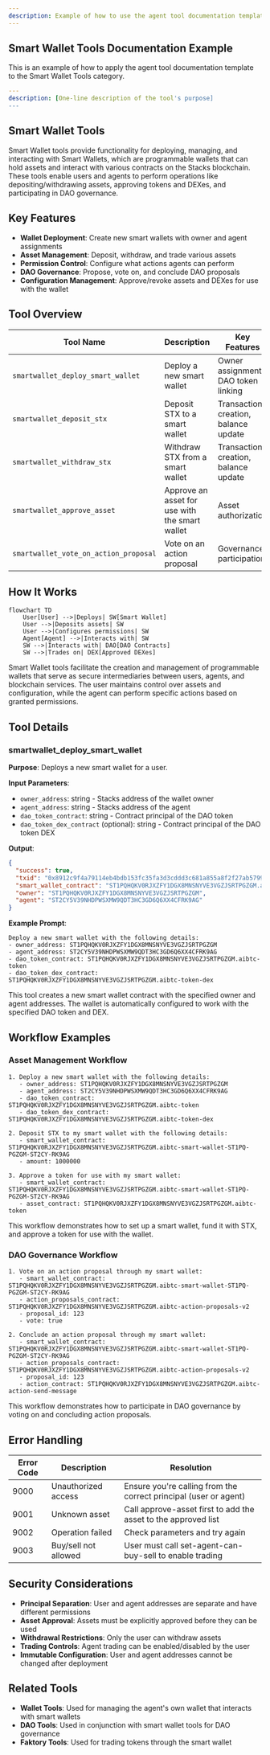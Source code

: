 ```yaml
---
description: Example of how to use the agent tool documentation template
---
```


## Smart Wallet Tools Documentation Example

This is an example of how to apply the agent tool documentation template to the Smart Wallet Tools category.

```yaml
---
description: [One-line description of the tool's purpose]
---
```

## Smart Wallet Tools

Smart Wallet tools provide functionality for deploying, managing, and interacting with Smart Wallets, which are programmable wallets that can hold assets and interact with various contracts on the Stacks blockchain. These tools enable users and agents to perform operations like depositing/withdrawing assets, approving tokens and DEXes, and participating in DAO governance.

## Key Features

- **Wallet Deployment**: Create new smart wallets with owner and agent assignments
- **Asset Management**: Deposit, withdraw, and trade various assets
- **Permission Control**: Configure what actions agents can perform
- **DAO Governance**: Propose, vote on, and conclude DAO proposals
- **Configuration Management**: Approve/revoke assets and DEXes for use with the wallet

## Tool Overview

| Tool Name                             | Description                                    | Key Features                         |
| ------------------------------------- | ---------------------------------------------- | ------------------------------------ |
| `smartwallet_deploy_smart_wallet`     | Deploy a new smart wallet                      | Owner assignment, DAO token linking  |
| `smartwallet_deposit_stx`             | Deposit STX to a smart wallet                  | Transaction creation, balance update |
| `smartwallet_withdraw_stx`            | Withdraw STX from a smart wallet               | Transaction creation, balance update |
| `smartwallet_approve_asset`           | Approve an asset for use with the smart wallet | Asset authorization                  |
| `smartwallet_vote_on_action_proposal` | Vote on an action proposal                     | Governance participation             |

## How It Works

```mermaid
flowchart TD
    User[User] -->|Deploys| SW[Smart Wallet]
    User -->|Deposits assets| SW
    User -->|Configures permissions| SW
    Agent[Agent] -->|Interacts with| SW
    SW -->|Interacts with| DAO[DAO Contracts]
    SW -->|Trades on| DEX[Approved DEXes]
```

Smart Wallet tools facilitate the creation and management of programmable wallets that serve as secure intermediaries between users, agents, and blockchain services. The user maintains control over assets and configuration, while the agent can perform specific actions based on granted permissions.

## Tool Details

### smartwallet_deploy_smart_wallet

**Purpose**: Deploys a new smart wallet for a user.

**Input Parameters**:

- `owner_address`: string - Stacks address of the wallet owner
- `agent_address`: string - Stacks address of the agent
- `dao_token_contract`: string - Contract principal of the DAO token
- `dao_token_dex_contract` (optional): string - Contract principal of the DAO token DEX

**Output**:

```json
{
  "success": true,
  "txid": "0x8912c9f4a79114eb4bdb153fc35fa3d3cddd3c681a855a8f2f27ab5799f552c0",
  "smart_wallet_contract": "ST1PQHQKV0RJXZFY1DGX8MNSNYVE3VGZJSRTPGZGM.aibtc-smart-wallet-ST1PQ-PGZGM-ST2CY-RK9AG",
  "owner": "ST1PQHQKV0RJXZFY1DGX8MNSNYVE3VGZJSRTPGZGM",
  "agent": "ST2CY5V39NHDPWSXMW9QDT3HC3GD6Q6XX4CFRK9AG"
}
```

**Example Prompt**:

```
Deploy a new smart wallet with the following details:
- owner_address: ST1PQHQKV0RJXZFY1DGX8MNSNYVE3VGZJSRTPGZGM
- agent_address: ST2CY5V39NHDPWSXMW9QDT3HC3GD6Q6XX4CFRK9AG
- dao_token_contract: ST1PQHQKV0RJXZFY1DGX8MNSNYVE3VGZJSRTPGZGM.aibtc-token
- dao_token_dex_contract: ST1PQHQKV0RJXZFY1DGX8MNSNYVE3VGZJSRTPGZGM.aibtc-token-dex
```

This tool creates a new smart wallet contract with the specified owner and agent addresses. The wallet is automatically configured to work with the specified DAO token and DEX.

## Workflow Examples

### Asset Management Workflow

```
1. Deploy a new smart wallet with the following details:
   - owner_address: ST1PQHQKV0RJXZFY1DGX8MNSNYVE3VGZJSRTPGZGM
   - agent_address: ST2CY5V39NHDPWSXMW9QDT3HC3GD6Q6XX4CFRK9AG
   - dao_token_contract: ST1PQHQKV0RJXZFY1DGX8MNSNYVE3VGZJSRTPGZGM.aibtc-token
   - dao_token_dex_contract: ST1PQHQKV0RJXZFY1DGX8MNSNYVE3VGZJSRTPGZGM.aibtc-token-dex

2. Deposit STX to my smart wallet with the following details:
   - smart_wallet_contract: ST1PQHQKV0RJXZFY1DGX8MNSNYVE3VGZJSRTPGZGM.aibtc-smart-wallet-ST1PQ-PGZGM-ST2CY-RK9AG
   - amount: 1000000

3. Approve a token for use with my smart wallet:
   - smart_wallet_contract: ST1PQHQKV0RJXZFY1DGX8MNSNYVE3VGZJSRTPGZGM.aibtc-smart-wallet-ST1PQ-PGZGM-ST2CY-RK9AG
   - asset_contract: ST1PQHQKV0RJXZFY1DGX8MNSNYVE3VGZJSRTPGZGM.aibtc-token
```

This workflow demonstrates how to set up a smart wallet, fund it with STX, and approve a token for use with the wallet.

### DAO Governance Workflow

```
1. Vote on an action proposal through my smart wallet:
   - smart_wallet_contract: ST1PQHQKV0RJXZFY1DGX8MNSNYVE3VGZJSRTPGZGM.aibtc-smart-wallet-ST1PQ-PGZGM-ST2CY-RK9AG
   - action_proposals_contract: ST1PQHQKV0RJXZFY1DGX8MNSNYVE3VGZJSRTPGZGM.aibtc-action-proposals-v2
   - proposal_id: 123
   - vote: true

2. Conclude an action proposal through my smart wallet:
   - smart_wallet_contract: ST1PQHQKV0RJXZFY1DGX8MNSNYVE3VGZJSRTPGZGM.aibtc-smart-wallet-ST1PQ-PGZGM-ST2CY-RK9AG
   - action_proposals_contract: ST1PQHQKV0RJXZFY1DGX8MNSNYVE3VGZJSRTPGZGM.aibtc-action-proposals-v2
   - proposal_id: 123
   - action_contract: ST1PQHQKV0RJXZFY1DGX8MNSNYVE3VGZJSRTPGZGM.aibtc-action-send-message
```

This workflow demonstrates how to participate in DAO governance by voting on and concluding action proposals.

## Error Handling

| Error Code | Description          | Resolution                                                       |
| ---------- | -------------------- | ---------------------------------------------------------------- |
| 9000       | Unauthorized access  | Ensure you're calling from the correct principal (user or agent) |
| 9001       | Unknown asset        | Call approve-asset first to add the asset to the approved list   |
| 9002       | Operation failed     | Check parameters and try again                                   |
| 9003       | Buy/sell not allowed | User must call set-agent-can-buy-sell to enable trading          |

## Security Considerations

- **Principal Separation**: User and agent addresses are separate and have different permissions
- **Asset Approval**: Assets must be explicitly approved before they can be used
- **Withdrawal Restrictions**: Only the user can withdraw assets
- **Trading Controls**: Agent trading can be enabled/disabled by the user
- **Immutable Configuration**: User and agent addresses cannot be changed after deployment

## Related Tools

- **Wallet Tools**: Used for managing the agent's own wallet that interacts with smart wallets
- **DAO Tools**: Used in conjunction with smart wallet tools for DAO governance
- **Faktory Tools**: Used for trading tokens through the smart wallet
